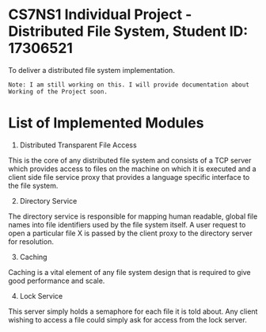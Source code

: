 # CS7NS1 Individual Project - Distributed File System, Student ID: 17306521

To deliver a distributed file system implementation. 

`Note: I am still working on this. I will provide documentation about Working of the Project soon.` 

# List of Implemented Modules


1. Distributed Transparent File Access 

This is the core of any distributed file system and consists of a TCP server which provides access to files on the machine on which it is executed and a client side file service proxy that provides a language specific interface to the file system. 

2. Directory Service 

The directory service is responsible for mapping human readable, global file names into file identifiers used by the file system itself. A user request to open a particular file X is passed by the client proxy to the directory server for resolution.

3. Caching 

Caching is a vital element of any file system design that is required to give good performance and scale.

4. Lock Service 

This server simply holds a semaphore for each file it is told about. Any client wishing to access a file could simply ask for access from the lock server. 

